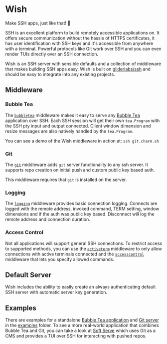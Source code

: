 # Wish

Make SSH apps, just like that! 💫

SSH is an excellent platform to build remotely accessible applications on. It
offers secure communication without the hassle of HTTPS certificates, it has
user identification with SSH keys and it's accessible from anywhere with a
terminal. Powerful protocols like Git work over SSH and you can even render
TUIs directly over an SSH connection.

Wish is an SSH server with sensible defaults and a collection of middleware that
makes building SSH apps easy. Wish is built on [gliderlabs/ssh][gliderlabs/ssh]
and should be easy to integrate into any existing projects.

## Middleware

### Bubble Tea

The [`bubbletea`](bubbletea) middleware makes it easy to serve any
[Bubble Tea][bubbletea] application over SSH. Each SSH session will get their own
`tea.Program` with the SSH pty input and output connected. Client window
dimension and resize messages are also natively handled by the `tea.Program`.

You can see a demo of the Wish middleware in action at: `ssh git.charm.sh`

### Git

The [`git`](git) middleware adds `git` server functionality to any ssh server.
It supports repo creation on initial push and custom public key based auth.

This middleware requires that `git` is installed on the server.

### Logging

The [`logging`](logging)  middleware provides basic connection logging. Connects
are logged with the remote address, invoked command, TERM setting, window
dimensions and if the auth was public key based. Disconnect will log the remote
address and connection duration.

### Access Control

Not all applications will support general SSH connections. To restrict access
to supported methods, you can use the [`activeterm`](activeterm) middleware to
only allow connections with active terminals connected and the
[`accesscontrol`](accesscontrol) middleware that lets you specify allowed
commands.

## Default Server

Wish includes the ability to easily create an always authenticating default SSH
server with automatic server key generation.

## Examples

There are examples for a standalone [Bubble Tea application](examples/bubbletea)
and [Git server](examples/git) in the [examples](examples) folder. To see a
more real-world application that combines Bubble Tea and Git, you can take a
look at [Soft Serve](https://github.com/charmbracelet/soft-serve) which uses
Git as a CMS and provides a TUI over SSH for interacting with pushed repos.

[bubbletea]: https://github.com/charmbracelet/bubbletea
[gliderlabs/ssh]: https://github.com/gliderlabs/ssh

